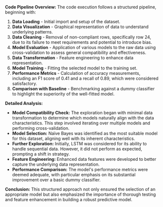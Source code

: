 
**Code Pipeline Overview:**
The code execution follows a structured pipeline, beginning with:
1. **Data Loading** - Initial import and setup of the dataset.
2. **Data Visualization** - Graphical representation of data to understand underlying patterns.
3. **Data Cleaning** - Removal of non-compliant rows, specifically row 24, due to its failure to meet requirements and potential to introduce bias.
4. **Model Evaluation** - Application of various models to the raw data using cross-validation to assess general compatibility and effectiveness.
5. **Data Transformation** - Feature engineering to enhance data representation.
6. **Model Training** - Fitting the selected model to the training set.
7. **Performance Metrics** - Calculation of accuracy measurements, including an F1 score of 0.41 and a recall of 0.89, which were considered satisfactory.
8. **Comparison with Baseline** - Benchmarking against a dummy classifier to highlight the superiority of the well-fitted model.

**Detailed Analysis:**
- **Model Compatibility Check:** The exploration began with minimal data transformation to determine which models naturally align with the data characteristics. This step involved iterating over multiple models and performing cross-validation.
- **Model Selection:** Naïve Bayes was identified as the most suitable model for this dataset, aligning well with its inherent characteristics.
- **Further Exploration:** Initially, LSTM was considered for its ability to handle sequential data. However, it did not perform as expected, prompting a shift in strategy.
- **Feature Engineering:** Enhanced data features were developed to better capture the underlying data representation.
- **Performance Comparison:** The model's performance metrics were deemed adequate, with particular emphasis on its substantial improvement over a basic dummy classifier.

**Conclusion:**
This structured approach not only ensured the selection of an appropriate model but also emphasized the importance of thorough testing and feature enhancement in building a robust predictive model.
